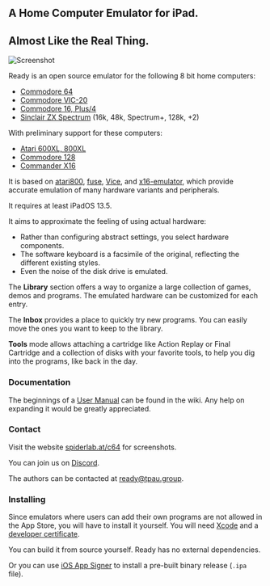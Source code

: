 ## A Home Computer Emulator for iPad.
## Almost Like the Real Thing.

![Screenshot](screenshot.png)

Ready is an open source emulator for the following 8 bit home computers:

- [Commodore 64](https://en.wikipedia.org/wiki/Commodore_64)
- [Commodore VIC-20](https://en.wikipedia.org/wiki/Commodore_VIC-20)
- [Commodore 16, Plus/4](https://en.wikipedia.org/wiki/Commodore_Plus/4)
- [Sinclair ZX Spectrum](https://en.wikipedia.org/wiki/ZX_Spectrum) (16k, 48k, Spectrum+, 128k, +2)

With preliminary support for these computers:

- [Atari 600XL, 800XL](https://en.wikipedia.org/wiki/Atari_8-bit_family)
- [Commodore 128](https://en.wikipedia.org/wiki/Commodore_128)
- [Commander X16](https://www.commanderx16.com/)

It is based on [atari800](https://atari800.github.io), [fuse](http://fuse-emulator.sourceforge.net/), [Vice](http://vice-emu.sourceforge.net), and [x16-emulator](https://github.com/commanderx16/x16-emulator), which provide accurate emulation of many hardware variants and peripherals.

It requires at least iPadOS 13.5.

It aims to approximate the feeling of using actual hardware: 
- Rather than configuring abstract settings, you select hardware components.
- The software keyboard is a facsimile of the original, reflecting the different existing styles.
- Even the noise of the disk drive is emulated.

The **Library** section offers a way to organize a large collection of games, demos and programs. The emulated hardware can be customized for each entry.

The **Inbox** provides a place to quickly try new programs. You can easily move the ones you want to keep to the library.

**Tools** mode allows attaching a cartridge like Action Replay or Final Cartridge and a collection of disks with your favorite tools, to help you dig into the programs, like back in the day.

### Documentation

The beginnings of a [User Manual](https://github.com/Spider-Lab/C64/wiki/User%20Manual) can be found in the wiki. Any help on expanding it would be greatly appreciated.

### Contact

Visit the website [spiderlab.at/c64](http://spiderlab.at/c64/) for screenshots.

You can join us on [Discord](https://discord.gg/4GuSY5e).

The authors can be contacted at ready@tpau.group.

### Installing

Since emulators where users can add their own programs are not allowed in the App Store, you will have to install it yourself. You will need [Xcode](https://developer.apple.com/xcode/) and a [developer certificate](https://developer.apple.com/account/).

You can build it from source yourself. Ready has no external dependencies. 

Or you can use [iOS App Signer](https://dantheman827.github.io/ios-app-signer/) to install a pre-built binary release (`.ipa` file).
